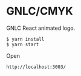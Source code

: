 # GNLC/CMYK

GNLC React animated logo.

```
$ yarn install
$ yarn start
```

Open

```
http://localhost:3003/
```

